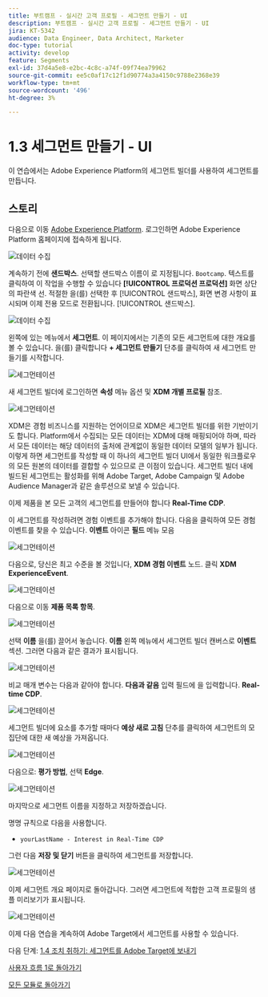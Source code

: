 ```yaml
---
title: 부트캠프 - 실시간 고객 프로필 - 세그먼트 만들기 - UI
description: 부트캠프 - 실시간 고객 프로필 - 세그먼트 만들기 - UI
jira: KT-5342
audience: Data Engineer, Data Architect, Marketer
doc-type: tutorial
activity: develop
feature: Segments
exl-id: 37d4a5e8-e2bc-4c8c-a74f-09f74ea79962
source-git-commit: ee5c0af17c12f1d90774a3a4150c9788e2368e39
workflow-type: tm+mt
source-wordcount: '496'
ht-degree: 3%

---
```


# 1.3 세그먼트 만들기 - UI

이 연습에서는 Adobe Experience Platform의 세그먼트 빌더를 사용하여 세그먼트를 만듭니다.

## 스토리

다음으로 이동 [Adobe Experience Platform](https://experience.adobe.com/platform). 로그인하면 Adobe Experience Platform 홈페이지에 접속하게 됩니다.

![데이터 수집](./images/home.png)

계속하기 전에 **샌드박스**. 선택할 샌드박스 이름이 로 지정됩니다. ``Bootcamp``. 텍스트를 클릭하여 이 작업을 수행할 수 있습니다 **[!UICONTROL 프로덕션 프로덕션]** 화면 상단의 파란색 선. 적절한 을(를) 선택한 후 [!UICONTROL 샌드박스], 화면 변경 사항이 표시되며 이제 전용 모드로 전환됩니다. [!UICONTROL 샌드박스].

![데이터 수집](./images/sb1.png)

왼쪽에 있는 메뉴에서 **세그먼트**. 이 페이지에서는 기존의 모든 세그먼트에 대한 개요를 볼 수 있습니다. 을(를) 클릭합니다 **+ 세그먼트 만들기** 단추를 클릭하여 새 세그먼트 만들기를 시작합니다.

![세그먼테이션](./images/menuseg.png)

새 세그먼트 빌더에 로그인하면 **속성** 메뉴 옵션 및 **XDM 개별 프로필** 참조.

![세그먼테이션](./images/segmentationui.png)

XDM은 경험 비즈니스를 지원하는 언어이므로 XDM은 세그먼트 빌더를 위한 기반이기도 합니다. Platform에서 수집되는 모든 데이터는 XDM에 대해 매핑되어야 하며, 따라서 모든 데이터는 해당 데이터의 출처에 관계없이 동일한 데이터 모델의 일부가 됩니다. 이렇게 하면 세그먼트를 작성할 때 이 하나의 세그먼트 빌더 UI에서 동일한 워크플로우의 모든 원본의 데이터를 결합할 수 있으므로 큰 이점이 있습니다. 세그먼트 빌더 내에 빌드된 세그먼트는 활성화를 위해 Adobe Target, Adobe Campaign 및 Adobe Audience Manager과 같은 솔루션으로 보낼 수 있습니다.

이제 제품을 본 모든 고객의 세그먼트를 만들어야 합니다 **Real-Time CDP**.

이 세그먼트를 작성하려면 경험 이벤트를 추가해야 합니다. 다음을 클릭하여 모든 경험 이벤트를 찾을 수 있습니다. **이벤트** 아이콘 **필드** 메뉴 모음

![세그먼테이션](./images/findee.png)

다음으로, 당신은 최고 수준을 볼 것입니다, **XDM 경험 이벤트** 노드. 클릭 **XDM ExperienceEvent**.

![세그먼테이션](./images/see.png)

다음으로 이동 **제품 목록 항목**.

![세그먼테이션](./images/plitems.png)

선택 **이름** 을(를) 끌어서 놓습니다. **이름** 왼쪽 메뉴에서 세그먼트 빌더 캔버스로 **이벤트** 섹션. 그러면 다음과 같은 결과가 표시됩니다.

![세그먼테이션](./images/eewebpdtlname.png)

비교 매개 변수는 다음과 같아야 합니다. **다음과 같음** 입력 필드에 을 입력합니다. **Real-time CDP**.

![세그먼테이션](./images/pv.png)

세그먼트 빌더에 요소를 추가할 때마다 **예상 새로 고침** 단추를 클릭하여 세그먼트의 모집단에 대한 새 예상을 가져옵니다.

![세그먼테이션](./images/refreshest.png)

다음으로: **평가 방법**, 선택 **Edge**.

![세그먼테이션](./images/evedge.png)

마지막으로 세그먼트 이름을 지정하고 저장하겠습니다.

명명 규칙으로 다음을 사용합니다.

- `yourLastName - Interest in Real-Time CDP`

그런 다음 **저장 및 닫기** 버튼을 클릭하여 세그먼트를 저장합니다.

![세그먼테이션](./images/segmentname.png)

이제 세그먼트 개요 페이지로 돌아갑니다. 그러면 세그먼트에 적합한 고객 프로필의 샘플 미리보기가 표시됩니다.

![세그먼테이션](./images/savedsegment.png)

이제 다음 연습을 계속하여 Adobe Target에서 세그먼트를 사용할 수 있습니다.

다음 단계: [1.4 조치 취하기: 세그먼트를 Adobe Target에 보내기](./ex4.md)

[사용자 흐름 1로 돌아가기](./uc1.md)

[모든 모듈로 돌아가기](../../overview.md)
